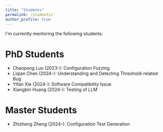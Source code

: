 ```yaml
---
title: "Students"
permalink: /students/
author_profile: true
---
```


I'm currently mentoring the following students:

PhD Students
======

* Chaopeng Luo (2023-): Configuration Fuzzing
* Liqian Chen (2024-): Understanding and Detecting Threshold-related Bug
* Yifan Xie (2024-): Software Compatibility Issue
* Xiangbin Huang (2024-): Testing of LLM

Master Students
======

* Zhizheng Zheng (2024-): Configuration Test Generation